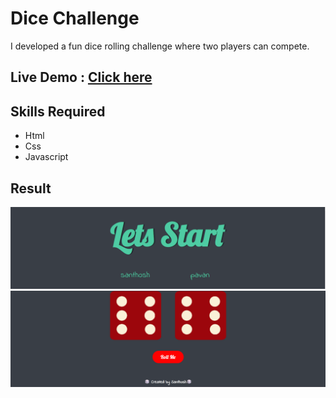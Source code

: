 # Dice Challenge
<p>I developed a fun dice rolling challenge where two players can compete.</p>

## Live Demo : [Click here](https://santhoshsv404.github.io/Dice-Game-Project/)

## Skills Required
* Html
* Css
* Javascript

## Result
![](result1.png)
![](result2.png)
